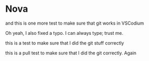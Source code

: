# Nova

and this is one more test to make sure that git works in VSCodium

Oh yeah, I also fixed a typo. I can always type; trust me.

this is a test to make sure that I did the git stuff correctly

this is a pull test to make sure that I did the git correctly. Again
